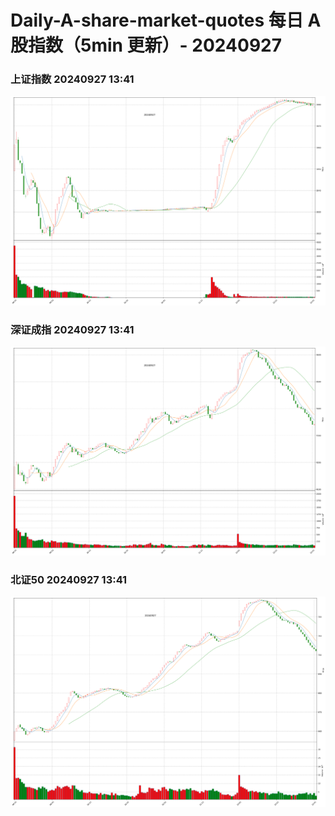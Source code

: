 
# Daily-A-share-market-quotes 每日 A 股指数（5min 更新）- 20240927

### 上证指数 20240927 13:41
![](./fig/2024/9/20240927-sh000001.png)

### 深证成指 20240927 13:41
![](./fig/2024/9/20240927-sz399001.png)

### 北证50 20240927 13:41
![](./fig/2024/9/20240927-bj899050.png)
